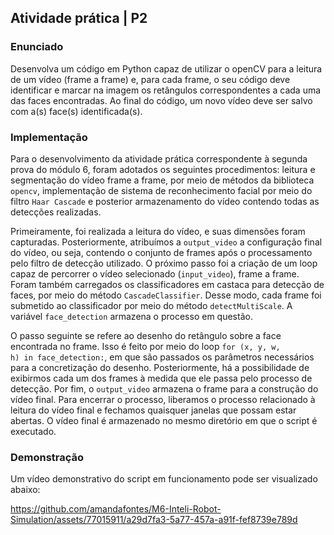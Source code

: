 <h2>Atividade prática | P2</h2>

<h3>Enunciado</h3>

Desenvolva um código em Python capaz de utilizar o openCV para a leitura de um vídeo (frame a frame) e, para cada frame, o seu código deve identificar e marcar na imagem os retângulos correspondentes a cada uma das faces encontradas. Ao final do código, um novo vídeo deve ser salvo com a(s) face(s) identificada(s).

<h3>Implementação</h3>

Para o desenvolvimento da atividade prática correspondente à segunda prova do módulo 6, foram adotados os seguintes procedimentos: leitura e segmentação do vídeo frame a frame, por meio de métodos da biblioteca <code>opencv</code>, implementação de sistema de reconhecimento facial por meio do filtro <code>Haar Cascade</code> e posterior armazenamento do vídeo contendo todas as detecções realizadas.

Primeiramente, foi realizada a leitura do vídeo, e suas dimensões foram capturadas. Posteriormente, atribuímos a <code>output_video</code> a configuração final do vídeo, ou seja, contendo o conjunto de frames após o processamento pelo filtro de detecção utilizado. O próximo passo foi a criação de um loop capaz de percorrer o vídeo selecionado (<code>input_video</code>), frame a frame. Foram também carregados os classificadores em castaca para detecção de faces, por meio do método <code>CascadeClassifier</code>. Desse modo, cada frame foi submetido ao classificador por meio do método <code>detectMultiScale</code>. A variável <code>face_detection</code> armazena o processo em questão.

O passo seguinte se refere ao desenho do retângulo sobre a face encontrada no frame. Isso é feito por meio do loop <code>for (x, y, w, h) in face_detection:</code>, em que são passados os parâmetros necessários para a concretização do desenho. Posteriormente, há a possibilidade de exibirmos cada um dos frames à medida que ele passa pelo processo de detecção. Por fim, o <code>output_video</code> armazena o frame para a construção do vídeo final. Para encerrar o processo, liberamos o processo relacionado à leitura do vídeo final e fechamos quaisquer janelas que possam estar abertas. O vídeo final é armazenado no mesmo diretório em que o script é executado.

<h3>Demonstração</h3>

Um vídeo demonstrativo do script em funcionamento pode ser visualizado abaixo:

https://github.com/amandafontes/M6-Inteli-Robot-Simulation/assets/77015911/a29d7fa3-5a77-457a-a91f-fef8739e789d
